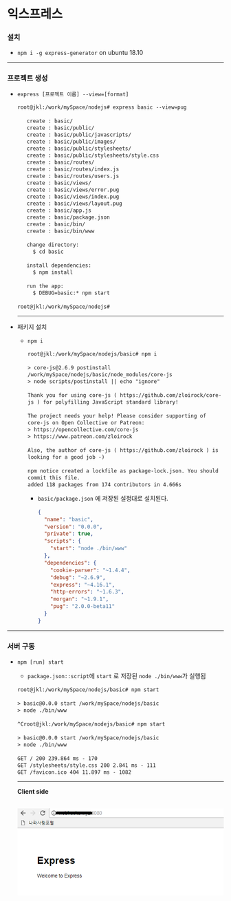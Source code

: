 # 익스프레스

### 설치

- `npm i -g express-generator` on ubuntu 18.10

-------

### 프로젝트 생성

- `express [프로젝트 이름] --view=[format]`

  ```shell
  root@jkl:/work/mySpace/nodejs# express basic --view=pug
  
     create : basic/
     create : basic/public/
     create : basic/public/javascripts/
     create : basic/public/images/
     create : basic/public/stylesheets/
     create : basic/public/stylesheets/style.css
     create : basic/routes/
     create : basic/routes/index.js
     create : basic/routes/users.js
     create : basic/views/
     create : basic/views/error.pug
     create : basic/views/index.pug
     create : basic/views/layout.pug
     create : basic/app.js
     create : basic/package.json
     create : basic/bin/
     create : basic/bin/www
  
     change directory:
       $ cd basic
  
     install dependencies:
       $ npm install
  
     run the app:
       $ DEBUG=basic:* npm start
       
  root@jkl:/work/mySpace/nodejs#
  ```

  ---

- 패키지 설치

  - `npm i`

    ```shell
    root@jkl:/work/mySpace/nodejs/basic# npm i
    
    > core-js@2.6.9 postinstall /work/mySpace/nodejs/basic/node_modules/core-js
    > node scripts/postinstall || echo "ignore"
    
    Thank you for using core-js ( https://github.com/zloirock/core-js ) for polyfilling JavaScript standard library!
    
    The project needs your help! Please consider supporting of core-js on Open Collective or Patreon:
    > https://opencollective.com/core-js
    > https://www.patreon.com/zloirock
    
    Also, the author of core-js ( https://github.com/zloirock ) is looking for a good job -)
    
    npm notice created a lockfile as package-lock.json. You should commit this file.
    added 118 packages from 174 contributors in 4.666s
    ```

    - `basic/package.json` 에 저장된 설정대로 설치된다.

      ```json
      {
        "name": "basic",
        "version": "0.0.0",
        "private": true,
        "scripts": {
          "start": "node ./bin/www"
        },
        "dependencies": {
          "cookie-parser": "~1.4.4",
          "debug": "~2.6.9",
          "express": "~4.16.1",
          "http-errors": "~1.6.3",
          "morgan": "~1.9.1",
          "pug": "2.0.0-beta11"
        }
      }
      ```

----

### 서버 구동

- `npm [run] start`

  - `package.json::script`에 `start` 로 저장된 `node ./bin/www`가 실행됨

  ```shell
  root@jkl:/work/mySpace/nodejs/basic# npm start
  
  > basic@0.0.0 start /work/mySpace/nodejs/basic
  > node ./bin/www
  
  ^Croot@jkl:/work/mySpace/nodejs/basic# npm start
  
  > basic@0.0.0 start /work/mySpace/nodejs/basic
  > node ./bin/www
  
  GET / 200 239.864 ms - 170
  GET /stylesheets/style.css 200 2.841 ms - 111
  GET /favicon.ico 404 11.897 ms - 1082
  ```

  ----

  **Client side**

  ​	![runServer](/img/express/runServer.png)

